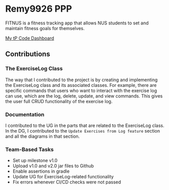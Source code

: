 # Remy9926 PPP

FITNUS is a fitness tracking app that allows NUS students to set and maintain fitness goals for themselves.

[My tP Code Dashboard](https://nus-cs2113-ay2324s1.github.io/tp-dashboard/?search=&sort=groupTitle&sortWithin=title&timeframe=commit&mergegroup=&groupSelect=groupByRepos&breakdown=true&checkedFileTypes=docs~functional-code~test-code&since=2023-09-22&tabOpen=true&tabType=authorship&tabAuthor=Remy9926&tabRepo=AY2324S1-CS2113-F11-1%2Ftp%5Bmaster%5D&authorshipIsMergeGroup=false&authorshipFileTypes=docs~functional-code~test-code&authorshipIsBinaryFileTypeChecked=false&authorshipIsIgnoredFilesChecked=false)

## Contributions

### The ExerciseLog Class
The way that I contributed to the project is by creating and implementing the ExerciseLog class and its associated classes. For example,
there are specific commands that users who want to interact with the exercise log can use, which are the log, delete, update, and view commands.
This gives the user full CRUD functionality of the exercise log.

### Documentation
I contributed to the UG in the parts that are related to the ExerciseLog class. In the DG, I contributed to the `Update Exercises from Log feature` section and all the diagrams in that section.

### Team-Based Tasks
* Set up milestone v1.0
* Upload v1.0 and v2.0 jar files to Github
* Enable assertions in gradle
* Update UG for ExerciseLog-related functionality
* Fix errors whenever CI/CD checks were not passed